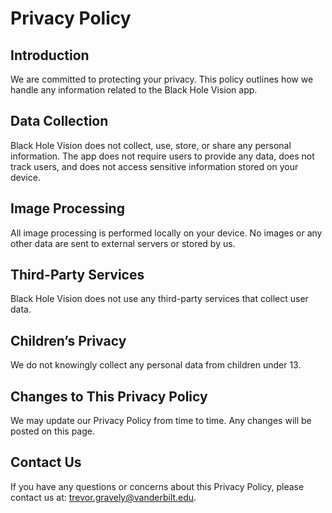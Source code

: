 # Privacy Policy

## Introduction

We are committed to protecting your privacy. This policy outlines how we handle
any information related to the Black Hole Vision app.

## Data Collection

Black Hole Vision does not collect, use, store, or share any personal
information. The app does not require users to provide any data, does not track
users, and does not access sensitive information stored on your device.

## Image Processing

All image processing is performed locally on your device. No images or any
other data are sent to external servers or stored by us.

## Third-Party Services

Black Hole Vision does not use any third-party services that collect user data.

## Children’s Privacy

We do not knowingly collect any personal data from children under 13.

## Changes to This Privacy Policy

We may update our Privacy Policy from time to time. Any changes will be posted on this page.

## Contact Us

If you have any questions or concerns about this Privacy Policy, please contact
us at: trevor.gravely@vanderbilt.edu.
